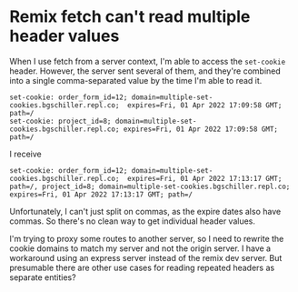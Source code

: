 # Remix fetch can't read multiple header values

When I use fetch from a server context, I'm able to access the `set-cookie` header. However, the server sent several of them, and they're combined into a single comma-separated value by the time I'm able to read it.

```
set-cookie: order_form_id=12; domain=multiple-set-cookies.bgschiller.repl.co;  expires=Fri, 01 Apr 2022 17:09:58 GMT; path=/
set-cookie: project_id=8; domain=multiple-set-cookies.bgschiller.repl.co; expires=Fri, 01 Apr 2022 17:09:58 GMT; path=/
```

I receive

```
set-cookie: order_form_id=12; domain=multiple-set-cookies.bgschiller.repl.co;  expires=Fri, 01 Apr 2022 17:13:17 GMT; path=/, project_id=8; domain=multiple-set-cookies.bgschiller.repl.co; expires=Fri, 01 Apr 2022 17:13:17 GMT; path=/
```

Unfortunately, I can't just split on commas, as the expire dates also have commas. So there's no clean way to get individual header values.

I'm trying to proxy some routes to another server, so I need to rewrite the cookie domains to match my server and not the origin server. I have a workaround using an express server instead of the remix dev server. But presumable there are other use cases for reading repeated headers as separate entities?
